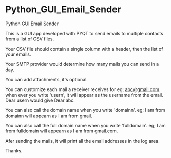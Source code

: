 # Python_GUI_Email_Sender
Python GUI Email Sender

This is a GUI app developed with PYQT to send emails to multiple contacts from a list of CSV files.

Your CSV file should contain a single column with a header, then the list of your emails.

Your SMTP provider would determine how many mails you can send in a day.

You can add attachments, it's optional.

You can customize each mail a receiver receives for eg; abc@gmail.com. when ever you write 'usern', it will appear as the username
from the email. Dear usern would give Dear abc.

You can also call the domain name when you write 'domainn'. eg; I am from domainn will appearn as I am from gmail.

You can also call the full domain name when you write 'fulldomain'. eg; I am from fulldomain will appearn as I am from gmail.com.

Afer sending the mails, it will print all the email addresses in the log area.

Thanks.
